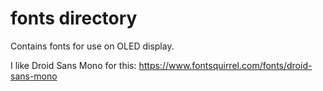 # fonts directory
Contains fonts for use on OLED display.

I like Droid Sans Mono for this:
https://www.fontsquirrel.com/fonts/droid-sans-mono

